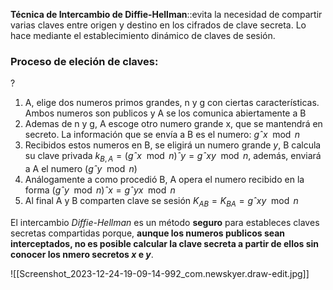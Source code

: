 **Técnica de Intercambio de Diffie-Hellman**::evita la necesidad de compartir varias claves entre origen y destino en los cifrados de clave secreta. Lo hace mediante el establecimiento dinámico de claves de sesión. 

### Proceso de eleción de claves:
?
1. A, elige dos numeros primos grandes, n y g con ciertas características. Ambos numeros son publicos y A se los comunica abiertamente a B
2. Ademas de n y g, A escoge otro numero grande x, que se mantendrá en secreto. La información que se envía a B es el numero: $gˆx \mod{n}$
3. Recibidos estos numeros en B, se eligirá un numero grande *y*, B calcula su clave privada $k_{B,A}= (gˆx \mod n)ˆy=gˆ{xy} \mod n$, además, enviará a A el numero $(gˆy \mod n)$
4. Análogamente a como procedió B, A opera el numero recibido en la forma $(gˆy \mod n)ˆx=gˆ{yx} \mod n$
5. Al final A y B comparten clave se sesión $K_{AB}=K_{BA}=gˆ{xy} \mod n$ <!--SR:!2024-01-30,2,250-->

El intercambio *Diffie-Hellman* es un método **seguro** para estableces claves secretas compartidas porque, **aunque los numeros publicos sean interceptados, no es posible calcular la clave secreta a partir de ellos sin conocer los nmero secretos *x* e *y***. <!--SR:!2024-01-29,1,210!2024-01-30,2,250--> 

![[Screenshot_2023-12-24-19-09-14-992_com.newskyer.draw-edit.jpg]]
